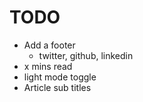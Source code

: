 # TODO

- Add a footer
  - twitter, github, linkedin
- x mins read
- light mode toggle
- Article sub titles
